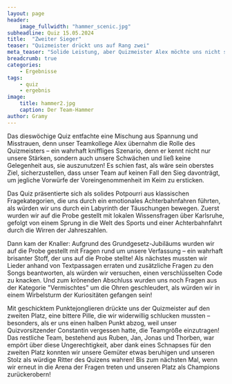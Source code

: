 ```yaml
---
layout: page
header:
    image_fullwidth: "hammer_scenic.jpg"
subheadline: Quiz 15.05.2024
title:  "Zweiter Sieger"
teaser: "Quizmeister drückt uns auf Rang zwei"
meta_teaser: "Solide Leistung, aber Quizmeister Alex möchte uns nicht siegen lassen"
breadcrumb: true
categories:
    - Ergebnisse
tags:
    - quiz
    - ergebnis
image:
    title: hammer2.jpg
    caption: Der Team-Hammer
author: Gramy
---
```


Das dieswöchige Quiz entfachte eine Mischung aus Spannung und Misstrauen, denn unser Teamkollege Alex übernahm die Rolle des Quizmeisters – ein wahrhaft kniffliges Szenario, denn er kennt nicht nur unsere Stärken, sondern auch unsere Schwächen und ließ keine Gelegenheit aus, sie auszunutzen! 
Es schien fast, als wäre sein oberstes Ziel, sicherzustellen, dass unser Team auf keinen Fall den Sieg davonträgt, um jegliche Vorwürfe der Voreingenommenheit im Keim zu ersticken.

Das Quiz präsentierte sich als solides Potpourri aus klassischen Fragekategorien, die uns durch ein emotionales Achterbahnfahren führten, als würden wir uns durch ein Labyrinth der Täuschungen bewegen.
Zuerst wurden wir auf die Probe gestellt mit lokalen Wissensfragen über Karlsruhe, gefolgt von einem Sprung in die Welt des Sports und einer Achterbahnfahrt durch die Wirren der Jahreszahlen.

Dann kam der Knaller: Aufgrund des Grundgesetz-Jubiläums wurden wir auf die Probe gestellt mit Fragen rund um unsere Verfassung – ein wahrhaft brisanter Stoff, der uns auf die Probe stellte! 
Als nächstes mussten wir Lieder anhand von Textpassagen erraten und zusätzliche Fragen zu den Songs beantworten, als würden wir versuchen, einen verschlüsselten Code zu knacken. 
Und zum krönenden Abschluss wurden uns noch Fragen aus der Kategorie "Vermischtes" um die Ohren geschleudert, als würden wir in einem Wirbelsturm der Kuriositäten gefangen sein!

Mit geschicktem Punktejonglieren drückte uns der Quizmeister auf den zweiten Platz, eine bittere Pille, die wir widerwillig schlucken mussten – besonders, als er uns einen halben Punkt abzog, weil unser Quizvorsitzender Constantin vergessen hatte, die Teamgröße einzutragen! 
Das restliche Team, bestehend aus Ruben, Jan, Jonas und Thorben, war empört über diese Ungerechtigkeit, aber dank eines Schnapses für den zweiten Platz konnten wir unsere Gemüter etwas beruhigen und unseren Stolz als würdige Ritter des Quizens wahren! 
Bis zum nächsten Mal, wenn wir erneut in die Arena der Fragen treten und unseren Platz als Champions zurückerobern!